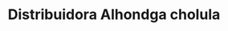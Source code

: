 ---
title: "Distribuidora Alhondga cholula"
url: /cholula-puebla/distribuidora-alhondga-cholula/
shop: Kosmetik
---
